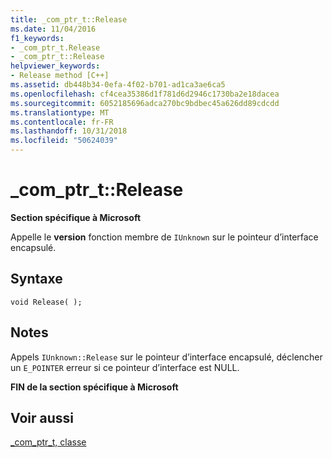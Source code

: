 ```yaml
---
title: _com_ptr_t::Release
ms.date: 11/04/2016
f1_keywords:
- _com_ptr_t.Release
- _com_ptr_t::Release
helpviewer_keywords:
- Release method [C++]
ms.assetid: db448b34-0efa-4f02-b701-ad1ca3ae6ca5
ms.openlocfilehash: cf4cea35386d1f781d6d2946c1730ba2e18dacea
ms.sourcegitcommit: 6052185696adca270bc9bdbec45a626dd89cdcdd
ms.translationtype: MT
ms.contentlocale: fr-FR
ms.lasthandoff: 10/31/2018
ms.locfileid: "50624039"
---
```

# <a name="comptrtrelease"></a>_com_ptr_t::Release

**Section spécifique à Microsoft**

Appelle le **version** fonction membre de `IUnknown` sur le pointeur d’interface encapsulé.

## <a name="syntax"></a>Syntaxe

```
void Release( );
```

## <a name="remarks"></a>Notes

Appels `IUnknown::Release` sur le pointeur d’interface encapsulé, déclencher un `E_POINTER` erreur si ce pointeur d’interface est NULL.

**FIN de la section spécifique à Microsoft**

## <a name="see-also"></a>Voir aussi

[_com_ptr_t, classe](../cpp/com-ptr-t-class.md)